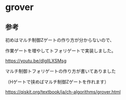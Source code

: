 # grover



## 参考

初めはマルチ制御Zゲートの作り方が分からないので、

作業ゲートを増やしてトフォリゲートで実装しました。

https://youtu.be/dIgllLXSMsg



マルチ制御トフォリゲートの作り方が書いてありました

（Hゲートで挟めばマルチ制御Zゲートを作れます）

https://qiskit.org/textbook/ja/ch-algorithms/grover.html
